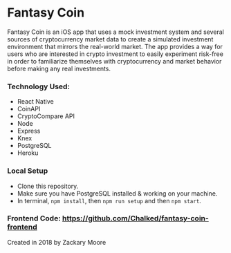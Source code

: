 # Fantasy Coin

Fantasy Coin is an iOS app that uses a mock investment system and several sources of cryptocurrency market data to create a simulated investment environment that mirrors the real-world market. The app provides a way for users who are interested in crypto investment to easily experiment risk-free in order to familiarize themselves with cryptocurrency and market behavior before making any real investments.

### Technology Used:

- React Native
- CoinAPI
- CryptoCompare API
- Node 
- Express
- Knex 
- PostgreSQL
- Heroku 

### Local Setup

- Clone this repository.
- Make sure you have PostgreSQL installed & working on your machine. 
- In terminal, `npm install`, then `npm run setup` and then `npm start`.

### Frontend Code: https://github.com/Chalked/fantasy-coin-frontend

Created in 2018 by Zackary Moore